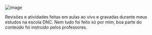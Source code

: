 ![image](https://user-images.githubusercontent.com/117776291/214288804-17fdb745-b653-4b94-9d84-befada0877bc.png)

Revisões e atividades feitas em aulas ao vivo e gravadas durante meus estudos na escola DNC. Nem tudo foi feito só por mim, boa parte do conteúdo foi instruído pelos professores.
